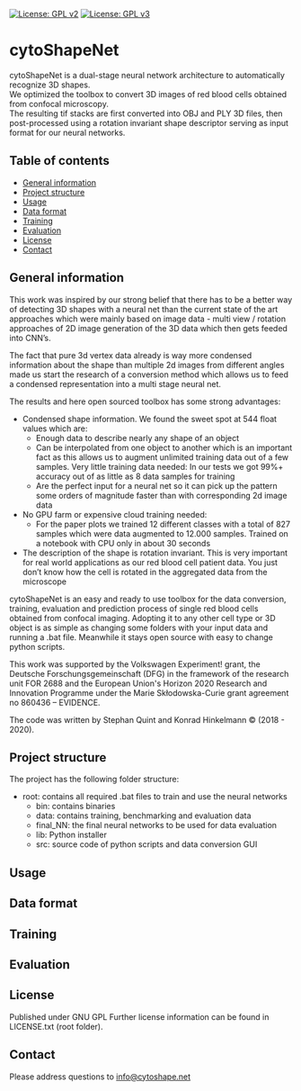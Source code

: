 [![License: GPL v2](https://img.shields.io/badge/License-GPL%20v2-blue.svg)](https://github.com/kgh-85/cytoShapeNet/blob/master/LICENSE.txt)
[![License: GPL v3](https://img.shields.io/badge/License-GPLv3-blue.svg)](https://github.com/kgh-85/cytoShapeNet/blob/master/LICENSE.txt)

# cytoShapeNet
cytoShapeNet is a dual-stage neural network architecture to automatically recognize 3D shapes.\
We optimized the toolbox to convert 3D images of red blood cells obtained from confocal microscopy.\
The resulting tif stacks are first converted into OBJ and PLY 3D files, then post-processed using a rotation invariant shape descriptor serving as input format for our neural networks.

## Table of contents
* [General information](#general-information)
* [Project structure](#project-structure)
* [Usage](#usage)
* [Data format](#data-format)
* [Training](#training)
* [Evaluation](#evaluation)
* [License](#license)
* [Contact](#contact)

## General information

This work was inspired by our strong belief that there has to be a better way of detecting 3D shapes with a neural net than the current state of the art approaches which were mainly based on image data - multi view / rotation approaches of 2D image generation of the 3D data which then gets feeded into CNN’s.

The fact that pure 3d vertex data already is way more condensed information about the shape than multiple 2d images from different angles made us start the research of a conversion method which allows us to feed a condensed representation into a multi stage neural net.

The results and here open sourced toolbox has some strong advantages:
* Condensed shape information. We found the sweet spot at 544 float values which are:
    * Enough data to describe nearly any shape of an object
    * Can be interpolated from one object to another which is an important fact as this allows us to augment unlimited training data out of a few samples. Very little training data needed: In our tests we got 99%+ accuracy out of as little as 8 data samples for training
    * Are the perfect input for a neural net so it can pick up the pattern some orders of magnitude faster than with corresponding 2d image data
* No GPU farm or expensive cloud training needed:
    * For the paper plots we trained 12 different classes with a total of 827 samples which were data augmented to 12.000 samples. Trained on a notebook with CPU only in about 30 seconds
* The description of the shape is rotation invariant. This is very important for real world applications as our red blood cell patient data. You just don’t know how the cell is rotated in the aggregated data from the microscope


cytoShapeNet is an easy and ready to use toolbox for the data conversion, training, evaluation and prediction process of single red blood cells obtained from confocal imaging. Adopting it to any other cell type or 3D object is as simple as changing some folders with your input data and running a .bat file. Meanwhile it stays open source with easy to change python scripts.


This work was supported by the Volkswagen Experiment! grant, the Deutsche Forschungsgemeinschaft (DFG) in the framework of the research unit
FOR 2688 and the European Union's Horizon 2020 Research and Innovation Programme under the Marie Skłodowska-Curie grant agreement no 860436 – EVIDENCE.

The code was written by Stephan Quint and Konrad Hinkelmann © (2018 - 2020).


## Project structure

The project has the following folder structure:
* root: contains all required .bat files to train and use the neural networks
	* bin: contains binaries
	* data: contains training, benchmarking and evaluation data
	* final_NN: the final neural networks to be used for data evaluation
	* lib: Python installer
	* src: source code of python scripts and data conversion GUI

## Usage


## Data format


## Training


## Evaluation 


## License
Published under GNU GPL Further license information can be found in LICENSE.txt (root folder).


## Contact
Please address questions to [info@cytoshape.net](info@cytoshape.net)

